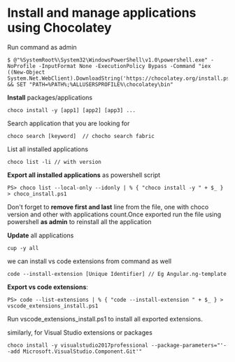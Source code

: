 # Install and manage applications using Chocolatey

Run command as admin
```
$ @"%SystemRoot%\System32\WindowsPowerShell\v1.0\powershell.exe" -NoProfile -InputFormat None -ExecutionPolicy Bypass -Command "iex ((New-Object System.Net.WebClient).DownloadString('https://chocolatey.org/install.ps1'))" && SET "PATH=%PATH%;%ALLUSERSPROFILE%\chocolatey\bin"

```

**Install** packages/applications
```
choco install -y [app1] [app2] [app3] ...
```

Search application that you are looking for
```
choco search [keyword]  // chocho search fabric
```

List all installed applications
```
choco list -li // with version
```

**Export all installed applications** as powershell script
```
PS> choco list --local-only --idonly | % { "choco install -y " + $_ } > choco_install.ps1 
```
Don't forget to **remove first and last** line from the file, one with choco version and other with applications count.Once exported run the file using powershell **as admin** to reinstall all the application

**Update** all applications
```
cup -y all
```

we can install vs code extensions from command as well
```
code --install-extension [Unique Identifier] // Eg Angular.ng-template
```

**Export vs code extensions**:
```
PS> code --list-extensions | % { "code --install-extension " + $_ } > vscode_extensions_install.ps1
```
Run vscode_extensions_install.ps1 to install all exported extensions.

similarly, for Visual Studio extensions or packages
```
choco install -y visualstudio2017professional --package-parameters="'--add Microsoft.VisualStudio.Component.Git'"
``` 



